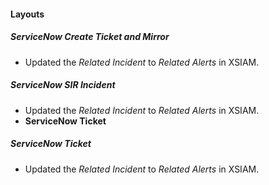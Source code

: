 
#### Layouts
##### ServiceNow Create Ticket and Mirror
- Updated the *Related Incident* to *Related Alerts* in XSIAM.
##### ServiceNow SIR Incident
- Updated the *Related Incident* to *Related Alerts* in XSIAM.
- **ServiceNow Ticket**
##### ServiceNow Ticket
- Updated the *Related Incident* to *Related Alerts* in XSIAM.
